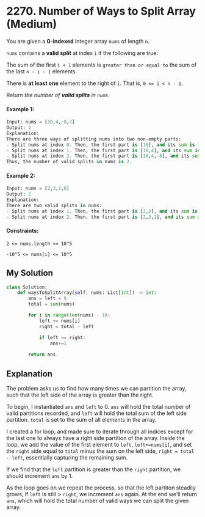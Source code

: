 # 2270. Number of Ways to Split Array (Medium)

You are given a **0-indexed** integer array `nums` of length `n`.

`nums` contains a **valid split** at index `i` if the following are true:

The sum of the first `i + 1` elements is `greater than or equal to` the sum of the last `n - i - 1` elements.

There is **at least one** element to the right of `i`. That is, `0 <= i < n - 1`.

Return *the number of **valid splits** in `nums`*.

#### Example 1:

```Python
Input: nums = [10,4,-8,7]
Output: 2
Explanation: 
There are three ways of splitting nums into two non-empty parts:
- Split nums at index 0. Then, the first part is [10], and its sum is 10. The second part is [4,-8,7], and its sum is 3. Since 10 >= 3, i = 0 is a valid split.
- Split nums at index 1. Then, the first part is [10,4], and its sum is 14. The second part is [-8,7], and its sum is -1. Since 14 >= -1, i = 1 is a valid split.
- Split nums at index 2. Then, the first part is [10,4,-8], and its sum is 6. The second part is [7], and its sum is 7. Since 6 < 7, i = 2 is not a valid split.
Thus, the number of valid splits in nums is 2.
```

#### Example 2:

```Python
Input: nums = [2,3,1,0]
Output: 2
Explanation: 
There are two valid splits in nums:
- Split nums at index 1. Then, the first part is [2,3], and its sum is 5. The second part is [1,0], and its sum is 1. Since 5 >= 1, i = 1 is a valid split. 
- Split nums at index 2. Then, the first part is [2,3,1], and its sum is 6. The second part is [0], and its sum is 0. Since 6 >= 0, i = 2 is a valid split.
```

#### Constraints:

`2 <= nums.length <= 10^5`

`-10^5 <= nums[i] <= 10^5`

## My Solution

```Python
class Solution:
    def waysToSplitArray(self, nums: List[int]) -> int:
        ans = left = 0
        total = sum(nums)

        for i in range(len(nums) - 1):
            left += nums[i]
            right = total - left

            if left >= right:
                ans+=1
            
        return ans
```

## Explanation

The problem asks us to find how many times we can partition the array, such that the left side of the array is greater than the right.

To begin, I instantiated `ans` and `left` to 0. `ans` will hold the total number of valid partitions recorded, and `left` will hold the total sum of the left side partition. `total` is set to the sum of all elements in the array.

I created a for loop, and made sure to iterate through all indices except for the last one to always have a right side partition of the array.
Inside the loop, we add the value of the first element to `left`, `left+=nums[i]`, and set the `right` side equal to `total` minus the sum on the left side, `right = total - left`, essentially capturing the remaining sum.

If we find that the `left` partition is greater than the `right` partition, we should increment `ans` by 1.

As the loop goes on we repeat the process, so that the left partiton steadily grows, if `left` is still > `right`, we increment `ans` again. At the end we'll return `ans`, which will hold the total number of valid ways we can split the given array.